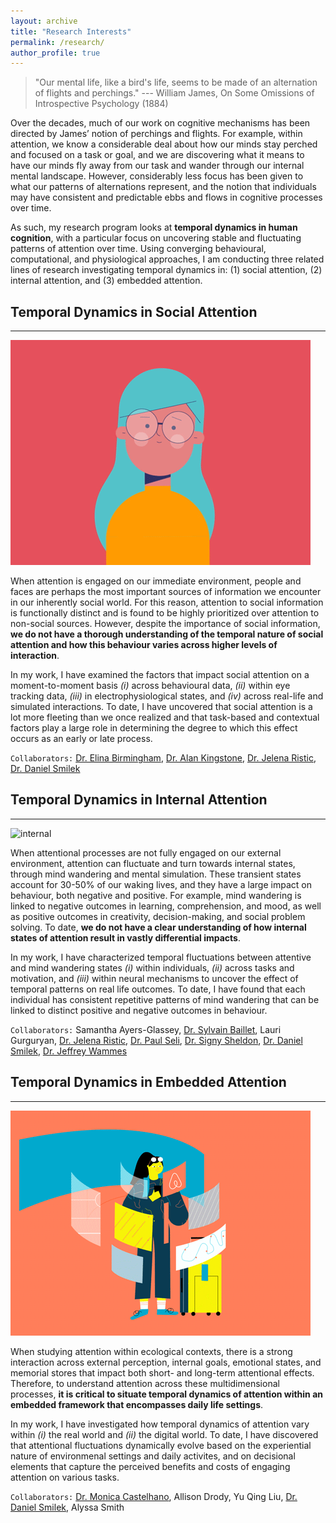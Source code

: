 ```yaml
---
layout: archive
title: "Research Interests"
permalink: /research/
author_profile: true
---
```


> "Our mental life, like a bird's life, seems to be made of an alternation of flights and perchings."
> --- William James, On Some Omissions of Introspective Psychology (1884)

Over the decades, much of our work on cognitive mechanisms has been directed by James’ notion of perchings and flights. For example, within attention, we know a considerable deal about how our minds stay perched and focused on a task or goal, and we are discovering what it means to have our minds fly away from our task and wander through our internal mental landscape. However, considerably less focus has been given to what our patterns of alternations represent, and the notion that individuals may have consistent and predictable ebbs and flows in cognitive processes over time.

As such, my research program looks at **temporal dynamics in human cognition**, with a particular focus on uncovering stable and fluctuating patterns of attention over time. Using converging behavioural, computational, and physiological approaches, I am conducting three related lines of research investigating temporal dynamics in: (1) social attention, (2) internal attention, and (3) embedded attention.



## Temporal Dynamics in Social Attention
------

![internal](/images/attentionSocial.gif)

When attention is engaged on our immediate environment, people and faces are perhaps the most important sources of information we encounter in our inherently social world. For this reason, attention to social information is functionally distinct and is found to be highly prioritized over attention to non-social sources. However, despite the importance of social information, **we do not have a thorough understanding of the temporal nature of social attention and how this behaviour varies across higher levels of interaction**.

In my work, I have examined the factors that impact social attention on a moment-to-moment basis _(i)_ across behavioural data, _(ii)_ within eye tracking data, _(iii)_ in electrophysiological states, and _(iv)_ across real-life and simulated interactions. To date, I have uncovered that social attention is a lot more fleeting than we once realized and that task-based and contextual factors play a large role in determining the degree to which this effect occurs as an early or late process.

`Collaborators:` [Dr. Elina Birmingham](http://www.sargsfu.ca/), [Dr. Alan Kingstone](https://psych.ubc.ca/profile/alan-kingstone/), [Dr. Jelena Ristic](http://www.mcgill.ca/asc), [Dr. Daniel Smilek](https://uwaterloo.ca/psychology/people-profiles/daniel-smilek)


## Temporal Dynamics in Internal Attention
------

![internal](/images/attentionInternal.gif)

When attentional processes are not fully engaged on our external environment, attention can fluctuate and turn towards internal states, through mind wandering and mental simulation. These transient states account for 30-50% of our waking lives, and they have a large impact on behaviour, both negative and positive. For example, mind wandering is linked to negative outcomes in learning, comprehension, and mood, as well as positive outcomes in creativity, decision-making, and social problem solving. To date, **we do not have a clear understanding of how internal states of attention result in vastly differential impacts**.

In my work, I have characterized temporal fluctuations between attentive and mind wandering states _(i)_ within individuals, _(ii)_ across tasks and motivation, and _(iii)_ within neural mechanisms to uncover the effect of temporal patterns on real life outcomes. To date, I have found that each individual has consistent repetitive patterns of mind wandering that can be linked to distinct positive and negative outcomes in behaviour.

`Collaborators:` Samantha Ayers-Glassey, [Dr. Sylvain Baillet](https://www.mcgill.ca/neuro/research/researchers/baillet), Lauri Gurguryan, [Dr. Jelena Ristic](http://www.mcgill.ca/asc), [Dr. Paul Seli](https://scholars.duke.edu/person/Paul.Seli), [Dr. Signy Sheldon](https://www.sheldonmemorylabatmcgill.com/), [Dr. Daniel Smilek](https://uwaterloo.ca/psychology/people-profiles/daniel-smilek), [Dr. Jeffrey Wammes](https://www.queensu.ca/psychology/people/faculty/jeffrey-wammes)


## Temporal Dynamics in Embedded Attention
------

![internal](/images/attentionEmbedded.gif)

When studying attention within ecological contexts, there is a strong interaction across external perception, internal goals, emotional states, and memorial stores that impact both short- and long-term attentional effects. Therefore, to understand attention across these multidimensional processes, **it is critical to situate temporal dynamics of attention within an embedded framework that encompasses daily life settings**.

In my work, I have investigated how temporal dynamics of attention vary within _(i)_ the real world and _(ii)_ the digital world. To date, I have discovered that attentional fluctuations dynamically evolve based on the experiential nature of environmenal settings and daily activites, and on decisional elements that capture the perceived benefits and costs of engaging attention on various tasks.

`Collaborators:` [Dr. Monica Castelhano](http://qvcl.queensu.ca/index.html), Allison Drody, Yu Qing Liu, [Dr. Daniel Smilek](https://uwaterloo.ca/psychology/people-profiles/daniel-smilek), Alyssa Smith